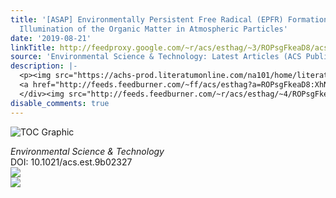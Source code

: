 ```yaml
---
title: '[ASAP] Environmentally Persistent Free Radical (EPFR) Formation by Visible-Light
  Illumination of the Organic Matter in Atmospheric Particles'
date: '2019-08-21'
linkTitle: http://feedproxy.google.com/~r/acs/esthag/~3/ROPsgFkeaD8/acs.est.9b02327
source: 'Environmental Science & Technology: Latest Articles (ACS Publications)'
description: |-
  <p><img src="https://achs-prod.literatumonline.com/na101/home/literatum/publisher/achs/journals/content/esthag/0/esthag.ahead-of-print/acs.est.9b02327/20190821/images/medium/es9b02327_0006.gif" alt="TOC Graphic"/></p><div><cite>Environmental Science & Technology</cite></div><div>DOI: 10.1021/acs.est.9b02327</div><div class="feedflare">
  <a href="http://feeds.feedburner.com/~ff/acs/esthag?a=ROPsgFkeaD8:XhN8JRPgxdk:yIl2AUoC8zA"><img src="http://feeds.feedburner.com/~ff/acs/esthag?d=yIl2AUoC8zA" border="0"></img></a>
  </div><img src="http://feeds.feedburner.com/~r/acs/esthag/~4/ROPsgFkeaD8" ...
disable_comments: true
---
```

<p><img src="https://achs-prod.literatumonline.com/na101/home/literatum/publisher/achs/journals/content/esthag/0/esthag.ahead-of-print/acs.est.9b02327/20190821/images/medium/es9b02327_0006.gif" alt="TOC Graphic"/></p><div><cite>Environmental Science & Technology</cite></div><div>DOI: 10.1021/acs.est.9b02327</div><div class="feedflare">
<a href="http://feeds.feedburner.com/~ff/acs/esthag?a=ROPsgFkeaD8:XhN8JRPgxdk:yIl2AUoC8zA"><img src="http://feeds.feedburner.com/~ff/acs/esthag?d=yIl2AUoC8zA" border="0"></img></a>
</div><img src="http://feeds.feedburner.com/~r/acs/esthag/~4/ROPsgFkeaD8" ...